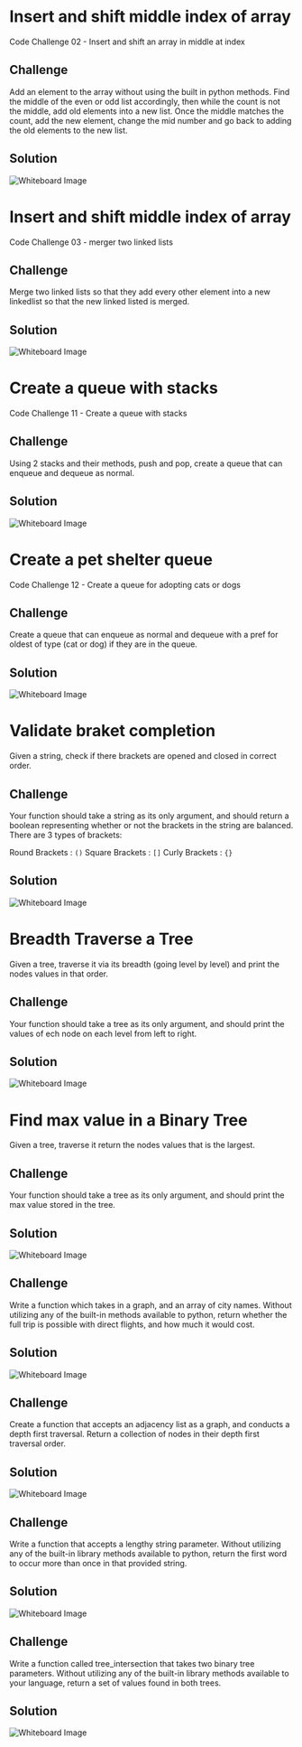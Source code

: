 # Insert and shift middle index of array
Code Challenge 02 - Insert and shift an array in middle at index

## Challenge
Add an element to the array without using the built in python methods. Find the middle of the even or odd list accordingly, then while the count is not the middle, add old elements into a new list. Once the middle matches the count, add the new element, change the mid number and go back to adding the old elements to the new list.

## Solution
![Whiteboard Image](../../assets/array_shift.jpg)

# Insert and shift middle index of array
Code Challenge 03 - merger two linked lists

## Challenge
Merge two linked lists so that they add every other element into a new linkedlist so that the new linked listed is merged.

## Solution
![Whiteboard Image](../../assets/ll_merge.jpg)


# Create a queue with stacks
Code Challenge 11 - Create a queue with stacks

## Challenge
Using 2 stacks and their methods, push and pop, create a queue that can enqueue and dequeue as normal.

## Solution
![Whiteboard Image](../../assets/queue_w_stacks.jpg)

# Create a pet shelter queue
Code Challenge 12 - Create a queue for adopting cats or dogs

## Challenge
Create a queue that can enqueue as normal and dequeue with a pref for oldest of type (cat or dog) if they are in the queue.

## Solution
![Whiteboard Image](../../assets/pet_shelter.JPG)

# Validate braket completion
Given a string, check if there brackets are opened and closed in correct order.

## Challenge
Your function should take a string as its only argument, and should return a boolean representing whether or not the brackets in the string are balanced. There are 3 types of brackets:

Round Brackets : `()`
Square Brackets : `[]`
Curly Brackets : `{}`

## Solution
![Whiteboard Image](../../assets/brakets.jpeg)

# Breadth Traverse a Tree
Given a tree, traverse it via its breadth (going level by level) and print the nodes values in that order.

## Challenge
Your function should take a tree as its only argument, and should print the values of ech node on each level from left to right.

## Solution
![Whiteboard Image](../../assets/breadth.jpg)

# Find max value in a Binary Tree
Given a tree, traverse it return the nodes values that is the largest.

## Challenge
Your function should take a tree as its only argument, and should print the max value stored in the tree.

## Solution
![Whiteboard Image](../../assets/max_val_in_tree.jpg)


## Challenge
Write a function which takes in a graph, and an array of city names. Without utilizing any of the built-in methods available to python, return whether the full trip is possible with direct flights, and how much it would cost.

## Solution
![Whiteboard Image](../../assets/graph_get_edge.JPG)


## Challenge
Create a function that accepts an adjacency list as a graph, and conducts a depth first traversal. Return a collection of nodes in their depth first traversal order.

## Solution
![Whiteboard Image](../../assets/depth_first_graph.JPG)


## Challenge
Write a function that accepts a lengthy string parameter. Without utilizing any of the built-in library methods available to python, return the first word to occur more than once in that provided string.

## Solution
![Whiteboard Image](../../assets/repeated_word.JPG)


## Challenge
Write a function called tree_intersection that takes two binary tree parameters. Without utilizing any of the built-in library methods available to your language, return a set of values found in both trees.


## Solution
![Whiteboard Image](../../assets/tree_intersection.JPG)
